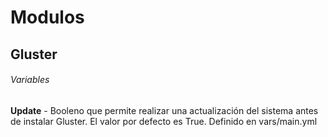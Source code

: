 # Modulos
## Gluster
###### Variables
**Update** -  Booleno que permite realizar una actualización del sistema antes de instalar Gluster.
El valor por defecto es True.
Definido en vars/main.yml
